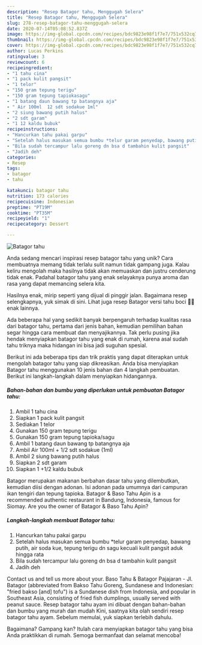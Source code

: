 ```yaml
---
description: "Resep Batagor tahu, Menggugah Selera"
title: "Resep Batagor tahu, Menggugah Selera"
slug: 278-resep-batagor-tahu-menggugah-selera
date: 2020-07-14T05:08:52.837Z
image: https://img-global.cpcdn.com/recipes/bdc9823e98f1f7e7/751x532cq70/batagor-tahu-foto-resep-utama.jpg
thumbnail: https://img-global.cpcdn.com/recipes/bdc9823e98f1f7e7/751x532cq70/batagor-tahu-foto-resep-utama.jpg
cover: https://img-global.cpcdn.com/recipes/bdc9823e98f1f7e7/751x532cq70/batagor-tahu-foto-resep-utama.jpg
author: Lucas Perkins
ratingvalue: 3
reviewcount: 6
recipeingredient:
- "1 tahu cina"
- "1 pack kulit pangsit"
- "1 telor"
- "150 gram tepung terigu"
- "150 gram tepung tapiokasagu"
- "1 batang daun bawang tp batangnya aja"
- " Air 100ml  12 sdt sodakue 1ml"
- "2 siung bawang putih halus"
- "2 sdt garam"
- "1 12 kaldu bubuk"
recipeinstructions:
- "Hancurkan tahu pakai garpu"
- "Setelah halus masukan semua bumbu *telur garam penyedap, bawang putih, air soda kue, tepung terigu dn sagu kecuali kulit pangsit aduk hingga rata"
- "Bila sudah tercampur lalu goreng dn bsa d tambahin kulit pangsit"
- "Jadih deh"
categories:
- Resep
tags:
- batagor
- tahu

katakunci: batagor tahu 
nutrition: 173 calories
recipecuisine: Indonesian
preptime: "PT19M"
cooktime: "PT35M"
recipeyield: "1"
recipecategory: Dessert

---
```



![Batagor tahu](https://img-global.cpcdn.com/recipes/bdc9823e98f1f7e7/751x532cq70/batagor-tahu-foto-resep-utama.jpg)

Anda sedang mencari inspirasi resep batagor tahu yang unik? Cara membuatnya memang tidak terlalu sulit namun tidak gampang juga. Kalau keliru mengolah maka hasilnya tidak akan memuaskan dan justru cenderung tidak enak. Padahal batagor tahu yang enak selayaknya punya aroma dan rasa yang dapat memancing selera kita.

Hasilnya enak, mirip seperti yang dijual di pinggir jalan. Bagaimana resep selengkapnya, yuk simak di sini. Lihat juga resep Batagor versi tahu boci 🍲😍 enak lainnya.

Ada beberapa hal yang sedikit banyak berpengaruh terhadap kualitas rasa dari batagor tahu, pertama dari jenis bahan, kemudian pemilihan bahan segar hingga cara membuat dan menyajikannya. Tak perlu pusing jika hendak menyiapkan batagor tahu yang enak di rumah, karena asal sudah tahu triknya maka hidangan ini bisa jadi suguhan spesial.


Berikut ini ada beberapa tips dan trik praktis yang dapat diterapkan untuk mengolah batagor tahu yang siap dikreasikan. Anda bisa menyiapkan Batagor tahu menggunakan 10 jenis bahan dan 4 langkah pembuatan. Berikut ini langkah-langkah dalam menyiapkan hidangannya.

<!--inarticleads1-->

##### Bahan-bahan dan bumbu yang diperlukan untuk pembuatan Batagor tahu:

1. Ambil 1 tahu cina
1. Siapkan 1 pack kulit pangsit
1. Sediakan 1 telor
1. Gunakan 150 gram tepung terigu
1. Gunakan 150 gram tepung tapioka/sagu
1. Ambil 1 batang daun bawang tp batangnya aja
1. Ambil  Air 100ml + 1/2 sdt sodakue (1ml)
1. Ambil 2 siung bawang putih halus
1. Siapkan 2 sdt garam
1. Siapkan 1 +1/2 kaldu bubuk


Batagor merupakan makanan berbahan dasar tahu yang dilembutkan, kemudian diisi dengan adonan. Isi adonan pada umumnya dari campuran ikan tengiri dan tepung tapioka. Batagor &amp; Baso Tahu Apin is a recommended authentic restaurant in Bandung, Indonesia, famous for Siomay. Are you the owner of Batagor &amp; Baso Tahu Apin? 

<!--inarticleads2-->

##### Langkah-langkah membuat Batagor tahu:

1. Hancurkan tahu pakai garpu
1. Setelah halus masukan semua bumbu *telur garam penyedap, bawang putih, air soda kue, tepung terigu dn sagu kecuali kulit pangsit aduk hingga rata
1. Bila sudah tercampur lalu goreng dn bsa d tambahin kulit pangsit
1. Jadih deh


Contact us and tell us more about your. Baso Tahu &amp; Batagor Pajajaran - Jl. Batagor (abbreviated from Bakso Tahu Goreng, Sundanese and Indonesian: &#34;fried bakso [and] tofu&#34;) is a Sundanese dish from Indonesia, and popular in Southeast Asia, consisting of fried fish dumplings, usually served with peanut sauce. Resep batagor tahu ayam ini dibuat dengan bahan-bahan dan bumbu yang murah dan mudah Kini, saatnya kita olah sendiri resep batagor tahu ayam. Sebelum memulai, yuk siapkan terlebih dahulu. 

Bagaimana? Gampang kan? Itulah cara menyiapkan batagor tahu yang bisa Anda praktikkan di rumah. Semoga bermanfaat dan selamat mencoba!
